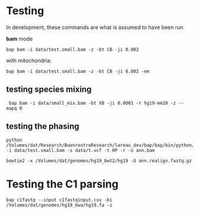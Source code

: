 # Testing

In development, these commands are what is assumed to have been run

**bam** mode

```
bap bam -i data/test.small.bam -z -bt CB -ji 0.002 
```

with mitochondria:
```
bap bam -i data/test.small.bam -z -bt CB -ji 0.002 -em
```

## testing species mixing
```
 bap bam -i data/small_mix.bam -bt XB -ji 0.0001 -r hg19-mm10 -z --mapq 0
```

## testing the phasing

```
python /Volumes/dat/Research/BuenrostroResearch/lareau_dev/bap/bap/bin/python/markAllelicStatusCL.py -i data/test.small.bam -s data/t.vcf -t HP -r -o ann.bam

bowtie2 -x /Volumes/dat/genomes/hg19_bwt2/hg19 -U ann.realign.fastq.gz 

```

# Testing the C1 parsing
```
bap c1fastq --input c1fastqinput.csv -bi /Volumes/dat/genomes/hg19_bwa/hg19.fa -z
```

